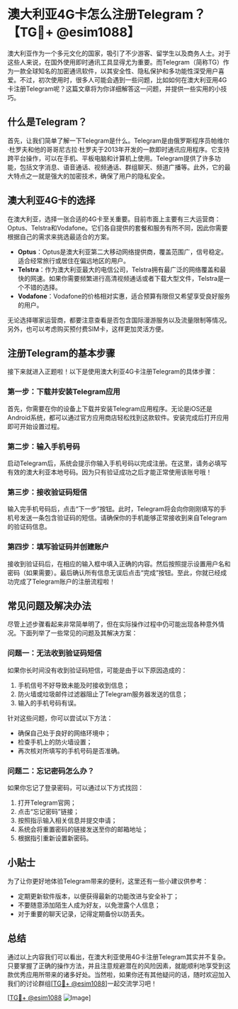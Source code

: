 # 澳大利亚4G卡怎么注册Telegram？【TG💪+ @esim1088】

澳大利亚作为一个多元文化的国家，吸引了不少游客、留学生以及商务人士。对于这些人来说，在国外使用即时通讯工具显得尤为重要。而Telegram（简称TG）作为一款全球知名的加密通讯软件，以其安全性、隐私保护和多功能性深受用户喜爱。不过，初次使用时，很多人可能会遇到一些问题，比如如何在澳大利亚用4G卡注册Telegram呢？这篇文章将为你详细解答这一问题，并提供一些实用的小技巧。

## 什么是Telegram？

首先，让我们简单了解一下Telegram是什么。Telegram是由俄罗斯程序员帕维尔·杜罗夫和他的哥哥尼古拉·杜罗夫于2013年开发的一款即时通讯应用程序。它支持跨平台操作，可以在手机、平板电脑和计算机上使用。Telegram提供了许多功能，包括文字消息、语音通话、视频通话、群组聊天、频道广播等。此外，它的最大特点之一就是强大的加密技术，确保了用户的隐私安全。

## 澳大利亚4G卡的选择

在澳大利亚，选择一张合适的4G卡至关重要。目前市面上主要有三大运营商：Optus、Telstra和Vodafone。它们各自提供的套餐和服务有所不同，因此你需要根据自己的需求来挑选最适合的方案。

- **Optus**：Optus是澳大利亚第二大移动网络提供商，覆盖范围广，信号稳定。适合经常旅行或居住在偏远地区的用户。
- **Telstra**：作为澳大利亚最大的电信公司，Telstra拥有最广泛的网络覆盖和最快的网速。如果你需要频繁进行高清视频通话或者下载大型文件，Telstra是一个不错的选择。
- **Vodafone**：Vodafone的价格相对实惠，适合预算有限但又希望享受良好服务的用户。

无论选择哪家运营商，都要注意查看是否包含国际漫游服务以及流量限制等情况。另外，也可以考虑购买预付费SIM卡，这样更加灵活方便。

## 注册Telegram的基本步骤

接下来就进入正题啦！以下是使用澳大利亚4G卡注册Telegram的具体步骤：

### 第一步：下载并安装Telegram应用

首先，你需要在你的设备上下载并安装Telegram应用程序。无论是iOS还是Android系统，都可以通过官方应用商店轻松找到这款软件。安装完成后打开应用即可开始设置过程。

### 第二步：输入手机号码

启动Telegram后，系统会提示你输入手机号码以完成注册。在这里，请务必填写有效的澳大利亚本地号码。因为只有验证成功之后才能正常使用该账号哦！

### 第三步：接收验证码短信

输入完手机号码后，点击“下一步”按钮。此时，Telegram将会向你刚刚填写的手机号发送一条包含验证码的短信。请确保你的手机能够正常接收到来自Telegram的验证码信息。

### 第四步：填写验证码并创建账户

接收到验证码后，在相应的输入框中填入正确的内容。然后按照提示设置用户名和密码（如果需要）。最后确认所有信息无误后点击“完成”按钮。至此，你就已经成功完成了Telegram账户的注册流程啦！

## 常见问题及解决办法

尽管上述步骤看起来非常简单明了，但在实际操作过程中仍可能出现各种意外情况。下面列举了一些常见的问题及其解决方案：

### 问题一：无法收到验证码短信

如果你长时间没有收到验证码短信，可能是由于以下原因造成的：
1. 手机信号不好导致未能及时接收到信息；
2. 防火墙或垃圾邮件过滤器阻止了Telegram服务器发送的信息；
3. 输入的手机号码有误。

针对这些问题，你可以尝试以下方法：
- 确保自己处于良好的网络环境中；
- 检查手机上的防火墙设置；
- 再次核对所填写的手机号码是否准确。

### 问题二：忘记密码怎么办？

如果你忘记了登录密码，可以通过以下方式找回：
1. 打开Telegram官网；
2. 点击“忘记密码”链接；
3. 按照指示输入相关信息并提交申请；
4. 系统会将重置密码的链接发送至你的邮箱地址；
5. 根据指引重新设置新密码。

## 小贴士

为了让你更好地体验Telegram带来的便利，这里还有一些小建议供参考：
- 定期更新软件版本，以便获得最新的功能改进与安全补丁；
- 不要随意添加陌生人成为好友，以免泄露个人信息；
- 对于重要的聊天记录，记得定期备份以防丢失。

## 总结

通过以上内容我们可以看出，在澳大利亚使用4G卡注册Telegram其实并不复杂。只要掌握了正确的操作方法，并且注意规避潜在的风险因素，就能顺利地享受到这款优秀应用所带来的诸多好处。当然啦，如果你还有其他疑问的话，随时欢迎加入我们的讨论群组[[TG💪+ @esim1088](https://t.me/s/esim1088)]一起交流学习吧！

[[TG💪+ @esim1088](https://t.me/s/esim1088) ![Image](https://i.postimg.cc/4NQfJmqS/Snipaste-2025-05-13-00-14-12.png)]